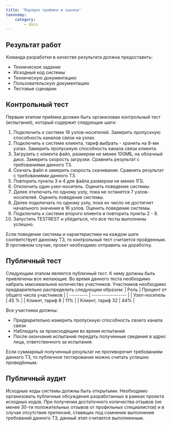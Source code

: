 ```yaml
---
title: 'Порядок приёмки и оценки'
taxonomy:
    category:
        - docs
---
```


## Результат работ
Команда разработки в качестве результата должна предоставить:
* Техническое задание
* Исходный код системы
* Техническую документацию
* Пользовательскую документацию
* Тестовые сценарии

## Контрольный тест
Первым этапом приёмки должен быть организован контрольный тест (испытания), который содержит следующие шаги:
1. Подключить к системе 16 узлов-носителей. Замерить пропускную способность каналов связи на узлах.
2. Подключить к системе клиента, тариф выбрать - хранить на 8-ми узлах. Замерить пропускную способность канала связи клиента.
3. Загрузить с клиента файл, размером не менее 100МБ, на облачный диск. Замерить скорость загрузки. Сравнить результат с требованиями данного ТЗ.
4. Скачать файл и замерить скорость скачивания. Сравнить результат с требованиями данного ТЗ.
5. Повторить пункты 3 и 4 для файла размером не менее 1ГБ.
6. Отключить один узел-носитель. Оценить поведение системы.
7. Далее отключать по одному узлу, пока не останется 7 узлов-носителей. Оценить поведение системы.
8. Далее подключать по одному узлу, пока их число не достигнет начального значения в 16 узлов. Оценить поведение системы.
9. Подключить к системе второго клиента и повторить пункты 2 - 8.
10. Запустить TESTREST и убедиться, что все тесты выполнены успешно.

Если поведение системы и характеристики на каждом шаге соответствует данному ТЗ, то контрольный тест считается пройденным. В противном случае, проект необходимо отправить на доработку.

## Публичный тест
Следующим этапом является публичный тест. К нему должны быть привлечены все желающие. Во время данного теста необходимо набрать максимальное количество участников. Участников необходимо предварительно распределить следующим образом:
|  Роль  |  Процент от общего числа участников  |
| --------- | ----------------- |
| Узел-носитель | 45 % |
| Клиент, тариф 8 | 11% |
| Клиент, тариф 32 | 44% |

Все участники должны:
* Предварительно измерить пропускную способность своего канала связи
* Наблюдать за происходящим во время испытаний
* После окончания испытаний передать полученные сведения в адрес лица, ответственного за испытания.

Если суммарный полученный результат не противоречит требованиям данного ТЗ, то публичное тестирование можно считать успешно проведённым.

## Публичный аудит
Исходные коды системы должны быть открытыми. Необходимо организовать публичные обсуждения разработанных в рамках проекта исходных кодов. При получении достаточного количества отзывов (не менее 30-ти положительных отзывов от профильных специалистов) и в случае отсутствия претензий, ставящих под сомнение выполнение требований данного ТЗ, данный этап считается выполненным.